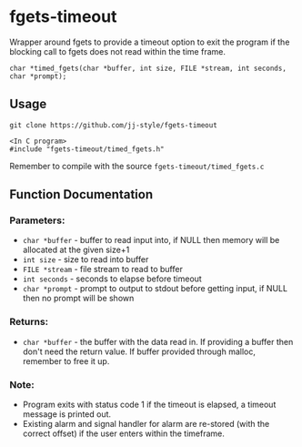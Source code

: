 # fgets-timeout
Wrapper around fgets to provide a timeout option to exit the program if the blocking call to fgets does not read within the time frame.

`char *timed_fgets(char *buffer, int size, FILE *stream, int seconds, char *prompt);`

## Usage

```
git clone https://github.com/jj-style/fgets-timeout

<In C program>
#include "fgets-timeout/timed_fgets.h"
```
Remember to compile with the source `fgets-timeout/timed_fgets.c`

## Function Documentation
### Parameters:
* `char *buffer`    - buffer to read input into, if NULL then memory will be allocated at the given size+1
* `int size`        - size to read into buffer
* `FILE *stream`    - file stream to read to buffer
* `int seconds`     - seconds to elapse before timeout
* `char *prompt`    - prompt to output to stdout before getting input, if NULL then no prompt will be shown

### Returns:
* `char *buffer`    - the buffer with the data read in. If providing a buffer then don't need the return value. If buffer provided through malloc, remember to free it up.

### Note:
* Program exits with status code 1 if the timeout is elapsed, a timeout message is printed out.
* Existing alarm and signal handler for alarm are re-stored (with the correct offset) if the user enters within the timeframe.

